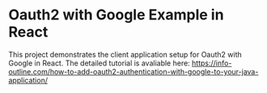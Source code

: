 # Oauth2 with Google Example in React
This project demonstrates the client application setup for Oauth2 with Google in React. The detailed tutorial is avaliable here: https://info-outline.com/how-to-add-oauth2-authentication-with-google-to-your-java-application/
